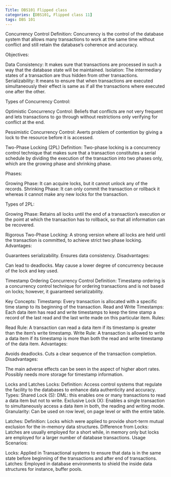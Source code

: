 ```yaml
---
Title: DBS101 Flipped class 
categories: [DBS101, Flipped class 11]
tags: DBS 101
---
```


Concurrency Control
Definition: Concurrency is the control of the database system that allows many transactions to work at the same time without conflict and still retain the database’s coherence and accuracy.

Objectives:

Data Consistency: It makes sure that transactions are processed in such a way that the database state will be maintained. Isolation: The intermediary states of a transaction are thus hidden from other transactions. Serializability: It means to ensure that when transactions are executed simultaneously their effect is same as if all the transactions where executed one after the other.

Types of Concurrency Control:

Optimistic Concurrency Control:
Beliefs that conflicts are not very frequent and lets transactions to go through without restrictions only verifying for conflict at the end.

Pessimistic Concurrency Control:
Averts problem of contention by giving a lock to the resource before it is accessed.

Two-Phase Locking (2PL)
Definition: Two-phase locking is a concurrency control technique that makes sure that a transaction constitutes a serial schedule by dividing the execution of the transaction into two phases only, which are the growing phase and shrinking phase.

Phases:

Growing Phase: It can acquire locks, but it cannot unlock any of the records. Shrinking Phase: It can only commit the transaction or rollback it whereas it cannot make any new locks for the transaction.

Types of 2PL:

Growing Phase:
Retains all locks until the end of a transaction’s execution or the point at which the transaction has to rollback, so that all information can be recovered.

Rigorous Two-Phase Locking:
A strong version where all locks are held until the transaction is committed, to achieve strict two phase locking. Advantages:

Guarantees serializability. Ensures data consistency. Disadvantages:

Can lead to deadlocks. May cause a lower degree of concurrency because of the lock and key used.

Timestamp Ordering Concurrency Control
Definition: Timestamp ordering is a concurrency control technique for ordering transactions and is not based on locks; however, it guaranteed serializability.

Key Concepts:
Timestamp: Every transaction is allocated with a specific time stamp to its beginning of the transaction. Read and Write Timestamps: Each data item has read and write timestamps to keep the time stamp a record of the last read and the last write made on this particular item. Rules:

Read Rule: A transaction can read a data item if its timestamp is greater than the item’s write timestamp. Write Rule: A transaction is allowed to write a data item if its timestamp is more than both the read and write timestamp of the data item. Advantages:

Avoids deadlocks. Cuts a clear sequence of the transaction completion. Disadvantages:

The main adverse effects can be seen in the aspect of higher abort rates. Possibly needs more storage for timestamp information.

Locks and Latches
Locks:
Definition: Access control systems that regulate the facility to the databases to enhance data authenticity and accuracy. Types: Shared Lock (S): DML: this enables one or many transactions to read a data item but not to write. Exclusive Lock (X): Enables a single transaction to simultaneously access a data item in both, the reading and writing mode. Granularity: Can be used on row level, on page level or with the entire table.

Latches:
Definition: Locks which were applied to provide short-term mutual exclusion for the in-memory data structures. Difference from Locks: Latches are usually employed for a short while, in memory only but locks are employed for a larger number of database transactions. Usage Scenarios:

Locks: Applied in Transactional systems to ensure that data is in the same state before beginning of the transactions and after end of transactions. Latches: Employed in database environments to shield the inside data structures for instance, buffer pools.

